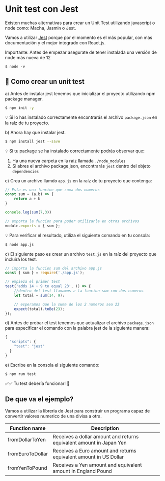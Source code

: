 # Unit test con Jest

Existen muchas alternativas para crear un Unit Test utilizando javascript o node como: Macha, Jasmin o Jest.

Vamos a utilizar [Jest](https://jestjs.io/) porque por el momento es el más popular, con más documentación y el mejor integrado con React.js.

Importante: Antes de empezar asegurate de tener instalada una versión de node más nueva de 12
```
$ node -v
```

## 🌱  Como crear un unit test

a) Antes de instalar jest tenemos que inicializar el proyecto utilizando npm package manager.

```sh
$ npm init -y
```
💡 Si lo has instalado correctamente encontrarás el archivo `package.json` en la raíz de tu proyecto.


b) Ahora hay que instalar jest.

```sh
$ npm install jest --save
```
💡 Si tu package se ha instalado correctamente podrás observar que:

1. Ha una nueva carpeta en la raíz llamada `./node_modules`
2. Si abres el archivo package.json, encontrarás `jest` dentro del objeto `dependencies`

c) Crea un archivo llamdo `app.js` en la raíz de tu proyecto que contenga:

```js
// Esta es una funcion que suma dos numeros
const sum = (a,b) => {
    return a + b
}

console.log(sum(7,3))

// exporta la funcion para poder utilizarla en otros archivos
module.exports = { sum };
```

💡 Para verificar el resultado, utiliza el siguiente comando en tu consola:

```sh
$ node app.js
```

c) El siguiente paso es crear un archivo `test.js` en la raíz del proyecto que incluirá los test.

```js
// importa la funcion sum del archivo app.js
const { sum } = require('./app.js');

// empieza el primer test
test('adds 14 + 9 to equal 23', () => {
    //dentro del test llamamos a la funcion sum con dos numeros
    let total = sum(14, 9);

    // esperamos que la suma de los 2 numeros sea 23
    expect(total).toBe(23);
});
```

d) Antes de probar el test tenemos que actualizar el archivo `package.json` para especificar el comando con la palabra jest de la siguiente manera:

```js
{
  "scripts": {
    "test": "jest"
  }
}
```

e) Escribe en la consola el siguiente comando:
```sh
$ npm run test
```

✅✅   Tu test debería funcionar!  💃

## De que va el ejemplo?

Vamos a utilizar la libreria de Jest para construir un programa capaz de convertir valores numerico de una divisa a otra.

| Function name     | Description                                                           |
| ----------------- | --------------------------------------------------------------------- |
| fromDollarToYen   | Receives a dollar amount and returns equivalent amount in Japan Yen   |
| fromEuroToDollar  | Receives a Euro amount and returns equivalent amount in US Dollar     |
| fromYenToPound    | Receives a Yen amount and equivalent amount in England Pound          |
